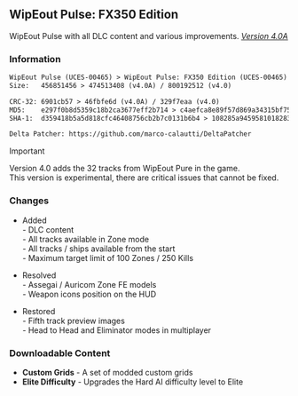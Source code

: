 ## WipEout Pulse: FX350 Edition
WipEout Pulse with all DLC content and various improvements. [*Version 4.0A*](https://mega.nz/folder/lMRVELoR#01a4KaUDbCycjlrDgq5UdQ/folder/pUxGFShC)

### Information
```diff
WipEout Pulse (UCES-00465) > WipEout Pulse: FX350 Edition (UCES-00465)
Size:   456851456 > 474513408 (v4.0A) / 800192512 (v4.0)

CRC-32: 6901cb57 > 46fbfe6d (v4.0A) / 329f7eaa (v4.0)
MD5:    e297f0b8d5359c18b2ca3677eff2b714 > c4aefca8e89f57d869a34315bf75c16b (v4.0A) / f80ee75c4b20fcd1e3fa5132f0a59624 (v4.0)
SHA-1:  d359418b5a5d818cfc46408756cb2b7c0131b6b4 > 108285a94595810182830526d1f6dc0a37826408 (v4.0A) / ccfc282e66ee8bc6f4be32b1ea7447732b3b5aea (v4.0)

Delta Patcher: https://github.com/marco-calautti/DeltaPatcher
```
> [!IMPORTANT]
> Version 4.0 adds the 32 tracks from WipEout Pure in the game.  
> This version is experimental, there are critical issues that cannot be fixed.

### Changes
- Added  
*-* DLC content  
*-* All tracks available in Zone mode  
*-* All tracks / ships available from the start  
*-* Maximum target limit of 100 Zones / 250 Kills

- Resolved  
*-* Assegai / Auricom Zone FE models  
*-* Weapon icons position on the HUD

- Restored  
*-* Fifth track preview images  
*-* Head to Head and Eliminator modes in multiplayer

### Downloadable Content
- **Custom Grids** - A set of modded custom grids
- **Elite Difficulty** - Upgrades the Hard AI difficulty level to Elite
